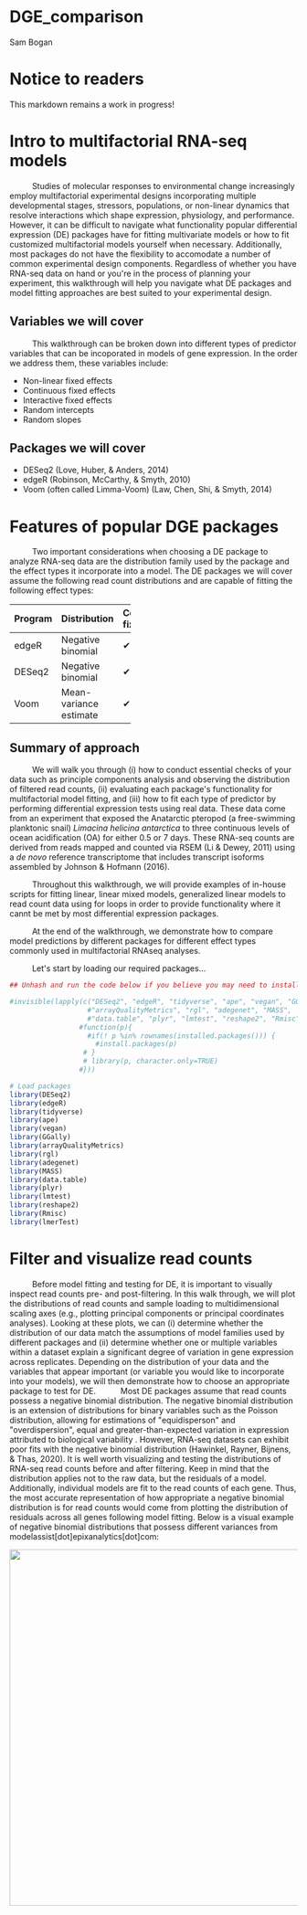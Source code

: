 DGE\_comparison
================
Sam Bogan

# Notice to readers

This markdown remains a work in progress!

# Intro to multifactorial RNA-seq models

          Studies of molecular responses to environmental change increasingly employ multifactorial experimental designs incorporating multiple developmental stages, stressors, populations, or non-linear dynamics that resolve interactions which shape expression, physiology, and performance. However, it can be difficult to navigate what functionality popular differential expression (DE) packages have for fitting multivariate models or how to fit customized multifactorial models yourself when necessary. Additionally, most packages do not have the flexibility to accomodate a number of common experimental design components. Regardless of whether you have RNA-seq data on hand or you're in the process of planning your experiment, this walkthrough will help you navigate what DE packages and model fitting approaches are best suited to your experimental design.

## Variables we will cover

          This walkthrough can be broken down into different types of predictor variables that can be incoporated in models of gene expression. In the order we address them, these variables include:

-   Non-linear fixed effects
-   Continuous fixed effects
-   Interactive fixed effects
-   Random intercepts
-   Random slopes

## Packages we will cover

-   DESeq2 (Love, Huber, & Anders, 2014)
-   edgeR (Robinson, McCarthy, & Smyth, 2010)
-   Voom (often called Limma-Voom) (Law, Chen, Shi, & Smyth, 2014)

# Features of popular DGE packages

          Two important considerations when choosing a DE package to analyze RNA-seq data are the distribution family used by the package and the effect types it incorporate into a model. The DE packages we will cover assume the following read count distributions and are capable of fitting the following effect types:

<table style="width:42%;">
<colgroup>
<col width="6%" />
<col width="6%" />
<col width="6%" />
<col width="6%" />
<col width="6%" />
<col width="6%" />
</colgroup>
<thead>
<tr class="header">
<th align="left">Program</th>
<th align="left">Distribution</th>
<th align="left">Continuous fixed eff.</th>
<th align="left">Random intercepts</th>
<th align="left">Random slopes</th>
<th align="left">Interactive eff.</th>
</tr>
</thead>
<tbody>
<tr class="odd">
<td align="left">edgeR</td>
<td align="left">Negative binomial</td>
<td align="left">✔</td>
<td align="left">✖</td>
<td align="left">✖</td>
<td align="left">✔</td>
</tr>
<tr class="even">
<td align="left">DESeq2</td>
<td align="left">Negative binomial</td>
<td align="left">✔</td>
<td align="left">✖</td>
<td align="left">✖</td>
<td align="left">✔</td>
</tr>
<tr class="odd">
<td align="left">Voom</td>
<td align="left">Mean-variance estimate</td>
<td align="left">✔</td>
<td align="left">✔</td>
<td align="left">✖</td>
<td align="left">✔</td>
</tr>
</tbody>
</table>

## Summary of approach

          We will walk you through (i) how to conduct essential checks of your data such as principle components analysis and observing the distribution of filtered read counts, (ii) evaluating each package's functionality for multifactorial model fitting, and (iii) how to fit each type of predictor by performing differential expression tests using real data. These data come from an experiment that exposed the Anatarctic pteropod (a free-swimming planktonic snail) *Limacina helicina antarctica* to three continuous levels of ocean acidification (OA) for either 0.5 or 7 days. These RNA-seq counts are derived from reads mapped and counted via RSEM (Li & Dewey, 2011) using a *de novo* reference transcriptome that includes transcript isoforms assembled by Johnson & Hofmann (2016).

          Throughout this walkthrough, we will provide examples of in-house scripts for fitting linear, linear mixed models, generalized linear models to read count data using for loops in order to provide functionality where it cannt be met by most differential expression packages.

          At the end of the walkthrough, we demonstrate how to compare model predictions by different packages for different effect types commonly used in multifactorial RNAseq analyses.

          Let's start by loading our required packages...

``` r
## Unhash and run the code below if you believe you may need to install the packages loaded below

#invisible(lapply(c("DESeq2", "edgeR", "tidyverse", "ape", "vegan", "GGally",
                   #"arrayQualityMetrics", "rgl", "adegenet", "MASS",
                   #"data.table", "plyr", "lmtest", "reshape2", "Rmisc", "lmerTest"),
                 #function(p){
                   #if(! p %in% rownames(installed.packages())) {
                     #install.packages(p)
                  # }
                  # library(p, character.only=TRUE)
                 #}))

# Load packages
library(DESeq2)
library(edgeR)
library(tidyverse)
library(ape)
library(vegan)
library(GGally)
library(arrayQualityMetrics)
library(rgl)
library(adegenet)
library(MASS)
library(data.table)
library(plyr)
library(lmtest)
library(reshape2)
library(Rmisc)
library(lmerTest)
```

# Filter and visualize read counts

          Before model fitting and testing for DE, it is important to visually inspect read counts pre- and post-filtering. In this walk through, we will plot the distributions of read counts and sample loading to multidimensional scaling axes (e.g., plotting principal components or principal coordinates analyses). Looking at these plots, we can (i) determine whether the distribution of our data match the assumptions of model families used by different packages and (ii) determine whether one or multiple variables within a dataset explain a significant degree of variation in gene expression across replicates. Depending on the distribution of your data and the variables that appear important (or variable you would like to incorporate into your models), we will then demonstrate how to choose an appropriate package to test for DE.
          Most DE packages assume that read counts possess a negative binomial distribution. The negative binomial distribution is an extension of distributions for binary variables such as the Poisson distribution, allowing for estimations of "equidisperson" and "overdispersion", equal and greater-than-expected variation in expression attributed to biological variability . However, RNA-seq datasets can exhibit poor fits with the negative binomial distribution (Hawinkel, Rayner, Bijnens, & Thas, 2020). It is well worth visualizing and testing the distributions of RNA-seq read counts before and after filtering. Keep in mind that the distribution applies not to the raw data, but the residuals of a model. Additionally, individual models are fit to the read counts of each gene. Thus, the most accurate representation of how appropriate a negative binomial distribution is for read counts would come from plotting the distribution of residuals across all genes following model fitting. Below is a visual example of negative binomial distributions that possess different variances from modelassist\[dot\]epixanalytics\[dot\]com:

<img src="images/negbinom.png" width="555" height="40%" style="display: block; margin: auto;" />

          Now let's first plot the distribution of unfiltered reads from our dataset:

``` r
# Read in matrix of RSEM expected read counts
data <- read.delim( "Input_data/GE2_expected_counts_gene.matrix", sep = "\t", header = T, row.names = 1 )

# Peak at data to check that it looks okay
head( data )
```

    ##                   B7a.genes.results B7b.genes.results B7c.genes.results
    ## TR100110|c0_g1_i1              4.00             10.00              3.00
    ## TR101578|c0_g1_i1              0.00              0.00              0.00
    ## TR1047|c0_g1_i1               14.00             19.00             11.00
    ## TR105096|c0_g1_i1             14.00             12.00              9.00
    ## TR107626|c1_g1_i1           4530.93          28139.91          14141.83
    ## TR11301|c0_g1_i1               0.00              0.00              0.00
    ##                   B12a.genes.results B12b.genes.results B12c.genes.results
    ## TR100110|c0_g1_i1               6.00                9.0               8.00
    ## TR101578|c0_g1_i1               0.00                0.0               0.00
    ## TR1047|c0_g1_i1                15.00               14.0               9.00
    ## TR105096|c0_g1_i1              15.00                5.0              10.00
    ## TR107626|c1_g1_i1           80846.09             5649.4           30756.08
    ## TR11301|c0_g1_i1                0.00                0.0               0.00
    ##                   R7a.genes.results R7b.genes.results R7c.genes.results
    ## TR100110|c0_g1_i1              18.0             15.00              6.00
    ## TR101578|c0_g1_i1               0.0              0.00              0.00
    ## TR1047|c0_g1_i1                16.0             16.00             27.00
    ## TR105096|c0_g1_i1              25.0             15.00              6.00
    ## TR107626|c1_g1_i1          137592.5          45299.57          14843.47
    ## TR11301|c0_g1_i1                0.0              0.00              0.00
    ##                   R12a.genes.results R12b.genes.results R12c.genes.results
    ## TR100110|c0_g1_i1              11.00               13.0                  9
    ## TR101578|c0_g1_i1               0.00                0.0                  0
    ## TR1047|c0_g1_i1                23.00               14.0                 11
    ## TR105096|c0_g1_i1              14.00               45.0                 12
    ## TR107626|c1_g1_i1           21210.52           230436.5                  0
    ## TR11301|c0_g1_i1                0.00                0.0                  0
    ##                   Y7a.genes.results Y7b.genes.results Y7c.genes.results
    ## TR100110|c0_g1_i1                 6                 4              12.0
    ## TR101578|c0_g1_i1                 0                 0               0.0
    ## TR1047|c0_g1_i1                  20                 3              18.0
    ## TR105096|c0_g1_i1                 9                 1              13.0
    ## TR107626|c1_g1_i1                 0                 0          112214.6
    ## TR11301|c0_g1_i1                  0                 0               0.0
    ##                   Y12a.genes.results Y12b.genes.results Y12c.genes.results
    ## TR100110|c0_g1_i1              21.00                 12              12.00
    ## TR101578|c0_g1_i1               0.00                  0               0.00
    ## TR1047|c0_g1_i1                25.00                 14               9.00
    ## TR105096|c0_g1_i1              14.00                 19              24.00
    ## TR107626|c1_g1_i1           86243.14             148100           74153.54
    ## TR11301|c0_g1_i1                0.00                  0               0.00

``` r
# Name experimental samples: names correspond to pCO2 treatment (300, 600, 900) + days (12 h2 vs 7 days) + replicate ID
colnames( data ) <- c( "300.7.a", "300.7.b", "300.7.c","300.12.a", "300.12.b", "300.12.c", 
                       "900.7.a", "900.7.b", "900.7.c", "900.12.a", "900.12.b", "900.12.c", 
                       "600.7.a", "600.7.b", "600.7.c", "600.12.a", "600.12.b", "600.12.c")

# Create 'targets' and 'Group dataframe, expressing experimental variables for DEG analysis 
pCO2 <- as.numeric( c( 255, 255, 255, 255, 255, 255,
                       530, 530, 530, 530, 530, 530,
                       918, 918, 918, 918, 918, 918 ) )

treatment <- c( "B", "B", "B", "B", "B", "B",
                "R", "R", "R", "R", "R", "R",
                "Y", "Y", "Y", "Y", "Y", "Y" )

day <- as.numeric( c( 7, 7, 7, .5, .5, .5,
                      7, 7, 7, .5, .5, .5,
                      7, 7, 7, .5, .5, .5 ) )

targets <- data.frame( pCO2, day, treatment )
targets$grouping <- paste( targets$pCO2, targets$day, sep = "." )

Group <- factor( paste( targets$day, targets$pCO2, sep = "_" ) )
cbind( targets, Group = Group )
```

    ##    pCO2 day treatment grouping   Group
    ## 1   255 7.0         B    255.7   7_255
    ## 2   255 7.0         B    255.7   7_255
    ## 3   255 7.0         B    255.7   7_255
    ## 4   255 0.5         B  255.0.5 0.5_255
    ## 5   255 0.5         B  255.0.5 0.5_255
    ## 6   255 0.5         B  255.0.5 0.5_255
    ## 7   530 7.0         R    530.7   7_530
    ## 8   530 7.0         R    530.7   7_530
    ## 9   530 7.0         R    530.7   7_530
    ## 10  530 0.5         R  530.0.5 0.5_530
    ## 11  530 0.5         R  530.0.5 0.5_530
    ## 12  530 0.5         R  530.0.5 0.5_530
    ## 13  918 7.0         Y    918.7   7_918
    ## 14  918 7.0         Y    918.7   7_918
    ## 15  918 7.0         Y    918.7   7_918
    ## 16  918 0.5         Y  918.0.5 0.5_918
    ## 17  918 0.5         Y  918.0.5 0.5_918
    ## 18  918 0.5         Y  918.0.5 0.5_918

``` r
# Data must be rounded to nearest integer in order to be fit for negative binomial distribution
data_input <- round( data )

# Peak at rounded data
head( data_input )
```

    ##                   300.7.a 300.7.b 300.7.c 300.12.a 300.12.b 300.12.c 900.7.a
    ## TR100110|c0_g1_i1       4      10       3        6        9        8      18
    ## TR101578|c0_g1_i1       0       0       0        0        0        0       0
    ## TR1047|c0_g1_i1        14      19      11       15       14        9      16
    ## TR105096|c0_g1_i1      14      12       9       15        5       10      25
    ## TR107626|c1_g1_i1    4531   28140   14142    80846     5649    30756  137592
    ## TR11301|c0_g1_i1        0       0       0        0        0        0       0
    ##                   900.7.b 900.7.c 900.12.a 900.12.b 900.12.c 600.7.a 600.7.b
    ## TR100110|c0_g1_i1      15       6       11       13        9       6       4
    ## TR101578|c0_g1_i1       0       0        0        0        0       0       0
    ## TR1047|c0_g1_i1        16      27       23       14       11      20       3
    ## TR105096|c0_g1_i1      15       6       14       45       12       9       1
    ## TR107626|c1_g1_i1   45300   14843    21211   230436        0       0       0
    ## TR11301|c0_g1_i1        0       0        0        0        0       0       0
    ##                   600.7.c 600.12.a 600.12.b 600.12.c
    ## TR100110|c0_g1_i1      12       21       12       12
    ## TR101578|c0_g1_i1       0        0        0        0
    ## TR1047|c0_g1_i1        18       25       14        9
    ## TR105096|c0_g1_i1      13       14       19       24
    ## TR107626|c1_g1_i1  112215    86243   148100    74154
    ## TR11301|c0_g1_i1        0        0        0        0

``` r
# Plot distribution of unfiltered read counts across all samples 
ggplot( data = data.frame( rowMeans( data_input ) ),
        aes( x = rowMeans.data_input. ) ) +
  geom_histogram( fill = "grey" ) +
  xlim( 0, 500 ) +
  theme_classic() +
  labs( title = "Distribution of unfiltered reads" ) +
  labs( y = "Density", x = "Raw read counts", title = "Read count distribution: untransformed, unnormalized, unfiltered" )
```

![](DGE_comparison_files/figure-markdown_github/unnamed-chunk-3-1.png)

          Next, let's plot the distribution of filtered reads normalized by library size, expressed as log2 counts per million reads (logCPM):

``` r
# Make a DGEList object for edgeR
y <- DGEList( counts = data_input, remove.zeros = TRUE )

#Let's remove samples with less then 0.5 cpm (this is ~10 counts in the count file) in fewer then 9/12 samples
keep <- rowSums( cpm( y ) > .5 ) >= 9

table( keep )
```

    ## keep
    ## FALSE  TRUE 
    ## 18871 62579

``` r
# Set keep.lib.sizes = F and recalculate library sizes after filtering
y <- y[ keep, keep.lib.sizes = FALSE ]

y <- calcNormFactors( y )

# Calculate logCPM
df_log <- cpm( y, log = TRUE, prior.count = 2 )

# Plot distribution of filtered logCPM values
ggplot( data = data.frame( rowMeans( df_log ) ),
        aes( x = rowMeans.df_log. ) ) +
  geom_histogram( fill = "grey" ) +
  theme_classic() +
  labs( y = "Density", x = "Filtered read counts (logCPM)", 
        title = "Distribution of normalized, filtered read counts" )
```

![](DGE_comparison_files/figure-markdown_github/unnamed-chunk-4-1.png)

          Our raw data appear to follow a strong negative binomial distribution! Later, we will see whether this holds for residuals from fitted negative binomial GLMs.

## MDS plot visualizing experimental factors

          Before analyzing our data, it is essential that we look at the multivariate relationships between our samples based on transcriptome-wide expression levels. Below is example code and output for a principle coordinates analysis (PCOA) plot that visualizes multifactorial RNA-seq replicates according to two predictor variables across major and minor latent variables or PCOA axes. These predictor variables, as discussed above, are *p*CO**<sub>2</sub> and time-in-treatment.

``` r
# Export pcoa loadings
dds.pcoa = pcoa( vegdist( t( df_log <- cpm( y, log = TRUE, prior.count = 2 ) ),
                          method = "euclidean") / 1000 )

# Create df of MDS vector loading
scores <- dds.pcoa$vectors

## Plot pcoa loadings of each sample, groouped by time point and pCO2 treatment

# Calculate % variation explained by each eigenvector
percent <- dds.pcoa$values$Eigenvalues
cumulative_percent_variance <- ( percent / sum( percent ) ) * 100

# Prepare information for pcoa plot, then plot
color <- c( "steelblue1", "tomato1", "goldenrod1")
par( mfrow = c( 1, 1 ) )
plot( scores[ , 1 ], scores[ , 2 ],
      cex=.5, cex.axis=1, cex.lab = 1.25,
      xlab = paste( "PC1, ", round( cumulative_percent_variance[ 1 ], 2 ), "%" ), 
      ylab = paste( "PC2, ", round( cumulative_percent_variance[ 2 ], 2 ), "%" ) )

# Add visual groupings to pcoa plot
ordihull( scores, as.factor(targets$treatment ), 
          border = NULL, lty = 2, lwd = .5, label = F,
          col = color, draw = "polygon", alpha = 100, cex = .5 )

ordispider( scores,as.factor( targets$grouping ),label = F ) # Vectors connecting samples in same pCO2 x time group

ordilabel( scores, cex = 0.5) # Label sample IDs
```

![](DGE_comparison_files/figure-markdown_github/unnamed-chunk-5-1.png)

``` r
logCPM.pca <- prcomp( t ( df_log ) )
logCPM.pca.proportionvariances <- ( ( logCPM.pca$sdev ^ 2 ) / ( sum( logCPM.pca$sdev ^ 2 ) ) ) * 100


## Do treatment groups fully segregate? Wrap samples by pCO2 x time, not just pCO2
# Replot using logCPM.pca
plot( logCPM.pca$x, type = "n", main = NA, xlab = paste( "PC1, ", round( logCPM.pca.proportionvariances[ 1 ], 2 ), "%" ), ylab = paste( "PC2, ", round( logCPM.pca.proportionvariances[ 2 ], 2 ), "%" ) )

points( logCPM.pca$x, col = "black", pch = 16, cex = 1 )
colors2 <- c( "steelblue1", "dodgerblue2", "tomato1", "coral", "goldenrod1", "goldenrod3" )

ordihull( logCPM.pca$x, targets$grouping, 
          border = NULL, lty = 2, lwd = .5, 
          col = colors2, draw = "polygon", 
          alpha = 75,cex = .5, label = T )
```

![](DGE_comparison_files/figure-markdown_github/unnamed-chunk-5-2.png)

          From this PCOA, we can see that treatment and time both influence multivariate gene expression across the RNA-seq samples. By and large, samples also cluster according to these two predictors in a manner consistent with what we would expect from our experimental design. After conducting QC analyses and plots of the read count data, it is time to begin model fitting and testing for differential expression.

# Non-linear effects

          Gene expression traits can exhibit non-linear performance curves across a continuous variable much like other physiological traits. Studies that incorporate more than two levels of a continuous predictor provide an opportunity to test for non-linear effects on gene expression. Similar to performance traits such as growth or metabolic rates, gene expression can be modelled across an continuous variable by fitting non-linear 'performance curves' to read count data. Rivera *et al.* 2021 recently discussed the benefits of fitting non-linear reaction norms to gene expression data in order to better model acclimation by tolerant and sensitive genotypes to an environmental stressor. In a conceptual figure of theirs, shown below, they depict non-linear variation in expression before, during, and after exposure to a stressor for four reaction norm phenotypes: (i) a tolerant conspecfic that frontloads (e.g., constitutively upregulates) stress-induced transcripts, (ii) a tolerant conspecific that exhibits reduced overall expression of stress-responsive transcripts, (iii) a sensitive conspecific that upregulates inducible transcripts and cannot recover post-stress, and (iv) a resilient conspecific that mounts a transcriptional stress response followed by recovery and downregulation (Rivera et al., 2021).

<img src="images/Rivera_etal_fig.png" width="2274" height="40%" style="display: block; margin: auto;" /> From Rivera *et al.* 2021 - "Transcriptomic resilience and timing. (a) Gene expression reaction norms of four strategies during recovery after a stressor. We use triangles again for patterns that may confer tolerance and circles for patterns associated with stress sensitivity. While all triangle paths show a return to baseline (resilience) the pink (frontloading) and yellow (dampening) are also depicting differences in baseline and plasticity and are therefore labelled differently. (b) Adapted from the rolling ball analogy commonly used for ecological resilience and depicted in Hodgson et al. (2015). Each ball represents a gene showing a color-matched expression pattern in (a). Landscapes represent expression possibilities during a stress event. In the absence of stress, the ball will settle in a trough, representing baseline expression levels. Elasticity (rate of return to the baseline) is represented by the size of the arrow (i.e., larger arrows have faster rates of return). Pink dotted line is the expression landscape for the frontloaded ball. (c) Using Torres et al. (2016) loops through disease space as an alternative framework of an organism's path through stress response and recovery. The colour gradient represents the resulting phenotype for a given path through stress and recovery space, though x-and y-axis can denote any two parameters that are correlated but with a time lag."

          Non-linear reaction norms can be modelled across time, such as Rivera *et al.* have presented, or across multiple levels of an abiotic variable such as temperature, pH, etc in order to fit a performance curve. Performance curves are a fundamental tool in ecological physiology, and enable more robust hypothesis testing in RNA-seq studies of environmental acclimation. For example, testing for variation in the shape of gene expression performance curves between early and longterm exposure timepoints can provide critical information about the role of gene expression in acclimation. Below we outline how to fit and test for non-linear gene expression performance curves in multifactorial RNA-seq experiments using examples in edgeR, DESeq2, and in-house code.
          One of the simplest non-linear relationships that can be fitted to the expression of a transcript across an continuous variable is a second-order polynomial, otherwise known as a quadratic function, which can be expressed as *y*<sub>*i*</sub> = *μ* + *β*<sub>1</sub>*x*<sup>2</sup> + *β*<sub>2</sub>*x* where *y* is the abundance of a given transcript (*i*), *μ* is the intercept, and *y* is the continuous variable. For the parabola generated by fitting a second-order polynomial, *β*<sub>1</sub> &gt; 0 opens the parabola upwards while *β*<sub>1</sub> &lt; 0 opens the parabola downwards. The vertex of the parabola is controlled by *β*<sub>2</sub> such that when *β*<sub>1</sub> is negative, greater *β*<sub>2</sub> values result in the vertex falling at higher values of *x*.
          Quadratic polynomials applied to phenotypic performance curves commonly possess negative *β*<sub>1</sub> values with positive *β*<sub>2</sub> values: a downard-opening parabola with a positive vertex. However, quadtratic curves fitted to gene expression data can take on a variety of postiive or negative forms similar to exponential curves, saturating curves, and parabolas. For instance, the expression of a gene may peak an intermediate level of an environmental level before crashing or it may exponentially decline across that variable. Such trends may better model changes in the transcription of a gene compared to a linear model. To get started, we will fit non-linear second order polynomials before testing for whether model predictions for a given gene are significantly improved by a non-linear linear model.

## Non-linear effects: example in edgeR

          Let's fit a second-order polynomial for the effect of *p*CO**<sub>2</sub> using edgeR. Using differential expression tests, we will then determine whether *p*CO**<sub>2</sub> affected a gene's rate of change in expression and expression maximum by applying differential expression tests to *β*<sub>1</sub> and *β*<sub>2</sub> parameters. By testing for differential expression attributed to intereactions between time and *β*<sub>1</sub> or *β*<sub>2</sub>, we will then test for whether these parameters were significantly different across exposure times such that 0.5 days and 7 days of acclimation to *p*CO**<sub>2</sub> altered the rate of change in expression across *p*CO**<sub>2</sub> (*β*<sub>1</sub>) or the maximum of expression (*β*<sub>2</sub>).

``` r
# Square pCO2 variable
pCO2_2 <- pCO2^2

# Estimate dispersion coefficients
y1 <- estimateDisp( y, robust = TRUE ) # Estimate mean dispersal
```

    ## Design matrix not provided. Switch to the classic mode.

``` r
# Plot tagwise dispersal and impose w/ mean dispersal and trendline
plotBCV( y1 ) 
```

![](DGE_comparison_files/figure-markdown_github/unnamed-chunk-7-1.png)

``` r
# Fit multifactorial design matrix
design_nl <- model.matrix( ~1 + pCO2_2 + pCO2 + pCO2_2:day + pCO2:day ) # Generate multivariate edgeR glm

# Fit quasi-likelihood, neg binom linear regression
nl_fit <- glmQLFit( y1, design_nl ) # Fit multivariate model to counts
plotQLDisp( nl_fit, col.shrunk = "red", col.raw = "black", col.trend = NULL )
```

![](DGE_comparison_files/figure-markdown_github/unnamed-chunk-7-2.png)

``` r
## Test for effect of pCO2 and pCO2^2
nl_pCO2_2 <- glmQLFTest( nl_fit, coef = 2, contrast = NULL, poisson.bound = FALSE ) # Estimate significant DEGs
nl_pCO2 <- glmQLFTest( nl_fit, coef = 3, contrast = NULL, poisson.bound = FALSE ) # Estimate significant DEGs

# Make contrasts
is.de_nl_pCO2 <- decideTestsDGE( nl_pCO2, adjust.method = "fdr", p.value = 0.05 ) 
is.de_nl_pCO2_2 <- decideTestsDGE( nl_pCO2_2, adjust.method = "fdr", p.value = 0.05 )

# Summarize differential expression attributed to pCO2 and pCO2^2
summary( is.de_nl_pCO2 )
```

    ##         pCO2
    ## Down   14166
    ## NotSig 35037
    ## Up     13376

``` r
summary( is.de_nl_pCO2_2 )
```

    ##        pCO2_2
    ## Down    11091
    ## NotSig  39573
    ## Up      11915

          We have just fit our first GLM to our read count data and have tested for differential expression across *p*CO**<sub>2</sub>. At this stage, it is important to output a few diagnostic plots. For example, edgeR has the function 'plotMD()' which, when input with a differential expression test object such as a glmQLFTest, will produce a plot of differential expression log2 fold change values across gene expression level (log2 counts per million or logCPM). logCPM is a major component of gene function and statistical power, and is a useful variable to plot in order to make initial assessments of differential expression results.

``` r
# Plot differential expression due to pCO2 and pCO2^2
plotMD( nl_pCO2 )
```

![](DGE_comparison_files/figure-markdown_github/unnamed-chunk-8-1.png)

``` r
plotMD( nl_pCO2_2 )
```

![](DGE_comparison_files/figure-markdown_github/unnamed-chunk-8-2.png)

``` r
## Test for interactions between time and pCO2 or pCO2^2
nl_pCO2_int <- glmQLFTest( nl_fit, coef = 4, contrast = NULL, poisson.bound = FALSE ) # Estimate significant DEGs
nl_pCO2_2_int <- glmQLFTest( nl_fit, coef = 5, contrast = NULL, poisson.bound = FALSE ) # Estimate significant DEGs

# Make contrasts
is.de_nl_pCO2_int <- decideTestsDGE( nl_pCO2_int, adjust.method = "fdr", p.value = 0.05 ) # Make contrasts
is.de_nl_pCO2_2_int <- decideTestsDGE( nl_pCO2_2_int, adjust.method = "fdr", p.value = 0.05 )

# Summarize differential expression attributed to pCO2 and pCO2^2
summary( is.de_nl_pCO2_int )
```

    ##        pCO2_2:day
    ## Down            2
    ## NotSig      62573
    ## Up              4

``` r
summary( is.de_nl_pCO2_2_int )
```

    ##        pCO2:day
    ## Down        390
    ## NotSig    61918
    ## Up          271

``` r
# Plot differential expression due to pCO2 and pCO2^2
plotMD( nl_pCO2_int )
```

![](DGE_comparison_files/figure-markdown_github/unnamed-chunk-8-3.png)

``` r
plotMD( nl_pCO2_2_int )
```

![](DGE_comparison_files/figure-markdown_github/unnamed-chunk-8-4.png)

          Additionally, we can now output the residuals of our GLMs in order to better test for whether our data fit the assumptions of negative binomial distribution families. If the distribution of residuals from our GLMs are normal, this indicates that our data meet the assumption of the negative binomial distribution. We will use the equation for estimating Pearson residuals:
$$ residual = \\frac{observed - fitted} {\\sqrt{fitted(dispersion\*fitted)}} $$

``` r
# Output observed
y_nl <- nl_fit$counts

# Output fitted
mu_nl <- nl_fit$fitted.values

# Output dispersion or coefficient of variation
phi_nl <- nl_fit$dispersion

# Calculate denominator
v_nl <- mu_nl*(1+phi_nl*mu_nl)

# Calculate Pearson residual
resid.pearson <- (y_nl-mu_nl) / sqrt(v_nl)

# Plot distribution of Pearson residuals
ggplot(data = melt(as.data.frame(resid.pearson)), aes(x = value)) +
  geom_histogram( fill = "grey" ) +
  xlim(-2.5,5.0) +
  theme_classic() +
  labs(title = "Distribution of negative binomial GLM residuals", 
       x = "Pearson residuals", 
       y = "Density")
```

![](DGE_comparison_files/figure-markdown_github/unnamed-chunk-9-1.png)

          Our residuals appear to be normally distributed, indicating that our data fit the negative binomial distribution assumed by the GLM.

## Plotting non-linear effects

          A variety of non-linear patterns may underly the significant effects we've observed above. For example, interactions between the vertex of expression and time may be attributed to variation in expression peaks across convex curves or the rate of decline in an exponentially decreasing curve among other patterns. Below we will assign transcripts exhibiting significant non-linear variation across *p*CO**<sub>2</sub> to different groups based on the values of parameters such as *β*<sub>1</sub> and *β*<sub>2</sub>. Then we will plot the expression of these grouped transcripts across *p*CO**<sub>2</sub> and time to visualize different sources of non-linear variation.

``` r
## Bin transcripts based on (i) whether they have a significant positive or negative vertex and then (ii) whether they showed significant interactions between beta1 (vertex value) and time.

# Export diff expression data for transcripts with significant DE associated with PCO2^2 parameter
nl_pCO2_2_sig <- topTags(nl_pCO2_2, n = (11091 + 11915), adjust.method = "BH", p.value = 0.05)
nl_pCO2_2_sig_geneids <- row.names(nl_pCO2_2_sig) #Output a list of geneids associated with sig PCO2^2 effect

nl_pCO2_sig <- topTags(nl_pCO2, n = (14166 + 13376), adjust.method = "BH", p.value = 0.05)
nl_pCO2_sig_geneids <- row.names(nl_pCO2_sig) #Output a list of geneids associated with sig PCO2 effect

# Create tabulated dataframe of mean expression across each pCO2 level with metadata for transcript ID and timepoint
logCPM_df <- as.data.frame(df_log)

# Create tabularized df containing all replicates using 'melt' function in reshape2
logCPM_df$geneid <- row.names(logCPM_df)
tab_exp_df <- melt(logCPM_df,
                   id = c("geneid"))

# Add covariate information for time and pCO2
tab_exp_df$pCO2 <- substr(tab_exp_df$variable, 1, 3)
tab_exp_df$time <- as.numeric(substr(tab_exp_df$variable, 5, 5))

# Correct pCO2s to exact values
tab_exp_df$pCO2 <- as.numeric(
  ifelse(tab_exp_df$pCO2 == "300", 255,
         ifelse(tab_exp_df$pCO2 == "900", 930, 
                518)))

# Correct time to exact values
tab_exp_df$time <- as.numeric(
  ifelse(tab_exp_df$time == "1", 0.5, 7))

# Create binary variable in df_all_log for significant non-linear expression
tab_exp_df$pCO2_2_sig <- ifelse(tab_exp_df$geneid %in% nl_pCO2_2_sig_geneids, "Yes", "No")
tab_exp_df$pCO2_sig <- ifelse(tab_exp_df$geneid %in% nl_pCO2_sig_geneids, "Yes", "No")

# Create a binary variable related to up or down-regulation
up_genes <- filter(nl_pCO2_sig$table, logFC > 0)
tab_exp_df$logFC_dir <- ifelse(tab_exp_df$geneid %in% row.names(up_genes), "Up", "Down")

# Add geneid to nl_pCO2_int$coefficients
nl_pCO2_int$coefficients$geneid <- row.names(nl_pCO2_int$coefficients)

# Estimate average logCPM per gene per timepoint
tab_exp_avg <- summarySE(measurevar = "value",
                         groupvars = c("pCO2", "time", "geneid", "pCO2_sig", "pCO2_2_sig", "logFC_dir"),
                         data = tab_exp_df)

# First exploratory plot of non-linear expression grouping by exposure time and direction of differential expression
ggplot(data = filter(tab_exp_avg, pCO2_2_sig == "Yes"), 
       aes(x = pCO2, y = value)) +
  geom_path(alpha = 0.01, size = 0.25, stat = "identity", aes(group = as.factor(geneid))) +
    facet_grid(logFC_dir~time) +
  theme_classic() +
  theme(strip.background = element_blank()) +
  labs(y = "Avg logCPM", title = "Non-linear changes in GE output by edgeR")
```

![](DGE_comparison_files/figure-markdown_github/unnamed-chunk-10-1.png)

          Our plot of gene expression across tens of thousands of transcripts exhibiting significant non-linear changes across *p*CO**<sub>2</sub> appears to include many trends that appear... well, linear. This is a pervasive issue in modeling non-linear regressions, and one potential pitfall of using outputs from packages such as edgeR or DESeq2 alone in testing for non-linear effects. The FDR-adjusted *p*-values we have used determine significance of non-linear effects essentially tell us the probability that a parameter value equal to or greater to what we have fitted could be generated given a random distribution of read counts. The *p*-value is not a representation of the strength of a non-linear effect relative to a linear effect. Numerous genes that nominally show significant non-linear effects of *p*CO**<sub>2</sub> may be only weakly affected, and a linear effect may in fact be more probable than a non-linear one despite what our p-values tell us. Instead of asking "for what genes may there be significant, non-linear effects of *p*CO**<sub>2</sub>?", we should ask "for what genes *should* we test for significant, non-linear effects?".
          One of the best ways to determine whether a non-linear model is appropriate for a transcript is to determine whether it is more probable that its expression is linear or non-linear relative to a continuous predictor. We can calculate this relative probability using a likelihood ratio test (LRT). In the code chunk below, we will fit linear and 2nd order non-linear models to the expression of each gene before applying LRTs to each transcript. We will then further filter our edgeR dataset based on (i) significant differential expression attributed to non-linear effects and (ii) a significant LRT ratio supporting non-linear effects. Then, we will replot the expression levels of this re-filtered set. The code below fits gaussian linear models to log2-transformed CPM values, but can be adjusted to fit negative binomial GLMs to untransformed CPM similar to edgeR and DESeq2 by setting using the MASS package to set 'family = negative\_binomial(theta = *θ*)' where *θ* = the dispersion estimate or biological coefficient of variation for a given transcript.

``` r
## Using dlply, fit linear and non-linear models to each gene
# Create pCO2^2 variable in df_all_log
tab_exp_df$pCO2_2 <- tab_exp_df$pCO2^2

# Filter tabularized logCPM df for read depth of logCPM >= 0.5 in > 75% of samples


# Fit linear models - should take about 4 minutes
lms <- dlply(tab_exp_df, c("geneid"), function(df) 
lm(value ~ pCO2 + time + pCO2:time, data = df))

# Fit non-linear models - should take about 2 minutes
nlms <- dlply(tab_exp_df, c("geneid"), function(df) 
lm(value ~ pCO2 + pCO2_2 + time + pCO2:time + pCO2_2:time, data = df))

# Output nlm coefficients into dataframe
nlms_coeff <- ldply(nlms, coef)
head(nlms_coeff)
```

    ##              geneid (Intercept)          pCO2        pCO2_2        time
    ## 1 TR107626|c1_g1_i1   1.9361224  3.995760e-02 -3.819357e-05  3.39371568
    ## 2 TR141909|c0_g1_i1   2.5171022 -2.413737e-03  1.468135e-06 -0.18785174
    ## 3 TR141946|c0_g1_i1  -1.0829071  2.491456e-03 -3.180644e-06 -0.27604730
    ## 4 TR141946|c0_g1_i2   0.6669886  5.415472e-03 -3.724832e-06  0.11726202
    ## 5 TR141951|c0_g1_i1   2.0588461 -7.240810e-04  1.457408e-06  0.01615581
    ## 6 TR141972|c0_g1_i1   0.3458156 -5.983124e-05 -5.072419e-06  0.16036294
    ##       pCO2:time   pCO2_2:time
    ## 1 -0.0180847725  1.627584e-05
    ## 2  0.0007717623 -5.931927e-07
    ## 3  0.0008763072 -5.730126e-07
    ## 4 -0.0006632481  5.727356e-07
    ## 5  0.0000993039 -1.247330e-07
    ## 6 -0.0001885367  3.957829e-07

``` r
## Apply LRTs to lm's and nlm's for each transcript - should take about 2 minutes
lrts <- list() # Create list to add LRT results to

for (i in 1:length(lms)) {
 lrts[[i]] <- lrtest(lms[[i]], nlms[[i]]) # Apply LRTs with for loop
}

## Filter lrt results for transcripts with significantly higher likelihoods of nl model
lrt_dfs <- list()

# Turn list of LRT outputs into list of dataframes containing output info
for (i in 1:length(lrts)) {
 lrt_dfs[[i]] <- data.frame(lrts[i])
}

# Create singular dataframe with geneids and model outputs for chi-squared and LRT p-value
lrt_coeff_df  <- na.omit(bind_rows(lrt_dfs, .id = "column_label")) # na.omit removes first row of each df, which lacks these data

# Add geneid based on element number from original list of LRT outputs
lrt_coeff_df <- merge(lrt_coeff_df,
                      data.frame(geneid = names(nlms),
                                 column_label = as.character(seq(length(nlms)))),
                      by = "column_label")

# Apply FDR adjustment to LRT p-values before filtering for sig non-linear effects
lrt_coeff_df$FDR <- p.adjust(lrt_coeff_df$Pr..Chisq., method = "fdr")

# Filter LRT results for sig FDR coeff... produces 162 genes
lrt_filt <- filter(lrt_coeff_df, FDR < 0.05)

## Plot sig nl genes according to LRT, grouped by timepoint and direction of beta 1 coefficient
# Add beta coefficients to logCPM df
pCO2_pos <- filter(nlms_coeff, pCO2 > 0)
pCO2_2_pos <- filter(nlms_coeff, pCO2_2 > 0)

# Bin genes based on positive or negative pCO2 and pCO2^2 betas
tab_exp_avg$pCO2_binom <- ifelse(tab_exp_avg$geneid %in% pCO2_pos$geneid, "Positive", "Negative")
tab_exp_avg$pCO2_2_binom <- ifelse(tab_exp_avg$geneid %in% pCO2_2_pos$geneid, "Concave", "Convex")

# Filter for how many gene id's with significant likelihood of nl effect in LRT
LRT_filt_df <- filter(tab_exp_avg, geneid %in% lrt_filt$geneid)

# Plot
ggplot(data = LRT_filt_df, 
       aes(x = pCO2, y = value)) +
  geom_path(alpha = .25, size = 0.25, stat = "identity", aes(group = as.factor(geneid))) +
    facet_grid(pCO2_2_binom~time) +
  geom_smooth(method = "loess", se = TRUE, span = 1) +
  theme_classic() +
  theme(strip.background = element_blank()) +
  labs(y = "Avg logCPM", title = "Non-linear changes in GE output by LRTs")
```

![](DGE_comparison_files/figure-markdown_github/unnamed-chunk-11-1.png)

``` r
# Count how many gene id's with significant likelihood of nl effect in LRT... 162 genes
nrow(as.data.frame(unique(LRT_filt_df$geneid)))
```

    ## [1] 162

          The above plot, which visualizes the expression of 162 genes identified in LRTs to exhibit significant and high likelihoods of non-linear variation in logCPM across *p*CO**<sub>2</sub>, appears distinct from our first plot of non-linear expression deemed significant by edgeR. The overall trends appear to be more convex or concave, consistent with a second-order polynomial regressions. This speaks to the strength of LRTs in identifying probable, non-linear effects or other multifactorial effects.
          Let's see how many non-linear transcripts identified in LRTs exhibited significant non-linear effects within our edgeR models. To do this, we'll filter down the significant DEGs output by edgeR to include gene id's within our significant LRT output. Then, we'll plot the expression of this filtered set across *p*CO**<sub>2</sub>.

``` r
# Filter down df for gene id's exhibit pCO2 significant effect in edgeR and significant likelihood of nl effect in LRT 
edgeR_LRT_df <- filter(tab_exp_avg, geneid %in% lrt_filt$geneid & pCO2_sig == "Yes" |
                         geneid %in% lrt_filt$geneid & pCO2_2_sig == "Yes")

# Plot 
ggplot(data = edgeR_LRT_df, 
       aes(x = pCO2, y = value)) +
  geom_path(alpha = .25, size = 0.25, stat = "identity", aes(group = as.factor(geneid))) +
  facet_grid(pCO2_2_binom~time) +
  geom_smooth(method = "loess", se = TRUE, span = 1) +
  theme_classic() +
  theme(strip.background = element_blank()) +
  labs(y = "Avg logCPM", title = "Non-linear changes in GE output by edgeR & LRTs")
```

![](DGE_comparison_files/figure-markdown_github/unnamed-chunk-12-1.png)

``` r
# Count how many gene id's exhibit pCO2 significant effect in edgeR and significant likelihood of nl effect in LRT... 89 genes
nrow(as.data.frame(unique(edgeR_LRT_df$geneid)))
```

    ## [1] 89

        89 genes exhibited a significant effect of *p*CO**<sub>2</sub> or *p*CO**<sub>2</sub>^2 and a high likelihood of a non-linear as identified by an LRT. This number is substantially lower than the tens of thousands of genes identified by edgeR alone and the 162 identified via LRT. Additionally, there only appears to be partial overlap between edgeR and LRTs, speaking to the difference in the information you can extract from a significant effect identified in a generalized linear model (e.g., edgeR) vs. likelihood-based appraoches such as an LRT. Because these two tests provide distinct and valuable information, the most robust estimate of we have laid out for non-linear effects of *p*CO**<sub>2</sub> on gene expression comes from filtering for significant DEGs in edgeR *and* significant LRTs.
        What combination of approaches are most informative ultimately depends on your experimental design and the question you are addressing. For example, we can explore an additional question that our previous graphs did not touch on: how does gene expression vary between exposure times for genes exhibiting significant interactions between *p*CO**<sub>2</sub>^2 and time? Let's produce an exploratory plot of non-linear expression across 0.5 and 7 days of exposure for such genes identified using edgeR alone.

``` r
# Export diff expression data for transcripts with significant DE associated with interaction between PCO2^2 and time
nl_pCO2_2_int_sig <- topTags(nl_pCO2_2_int, n = (390 + 271), adjust.method = "BH",p.value = 0.05)
nl_pCO2_2_int_sig_geneids <- row.names(nl_pCO2_2_int_sig) #Output a list of geneids associated with sig PCO2^2 x time interaction

# Filter down df for gene id's exhibit pCO2 significant effect in edgeR and significant likelihood of nl effect in LRT 
edgeR_interaction_df <- filter(tab_exp_avg, geneid %in% nl_pCO2_2_int_sig_geneids )
edgeR_interaction_df$gene_id_time <- paste(edgeR_interaction_df$geneid,
                                           edgeR_interaction_df$time,
                                           sep = "_")

# Average logCPM across different groups according to pCO2^2 estimate and time
edgeR_interaction_avg <- summarySE(measurevar = "value",
                                   groupvars = c("time", "pCO2", "pCO2_2_binom"),
                                                 data = edgeR_interaction_df)

# Plot 
ggplot(data = edgeR_interaction_avg, 
       aes(x = pCO2, y = value, color = as.factor(time), group = as.factor(time))) +
  geom_path(stat = "identity") +
  geom_errorbar(aes(ymin = value - se, ymax = value + se), width = 0) +
  geom_point() +
  facet_wrap(~pCO2_2_binom) +
  theme_classic() +
  theme(strip.background = element_blank()) +
  labs(y = "logCPM", color = "Time (days)", title = "Interactions between pCO2^2 and exposure time")
```

![](DGE_comparison_files/figure-markdown_github/unnamed-chunk-13-1.png)

        After visualizing variation in expression across *p*CO**<sub>2</sub> for genes identified in edgeR to be affected by interactions between *p*CO**<sub>2</sub>^2 and exposure time, we can see interesting changes in gene expression curves across time. For example, genes that exhibited a convex expression curve at 0.5 days of exposure generally modified their curve such that their expression became postiviely exponential relative to *p*CO**<sub>2</sub>. One potenetial explanation for this change is that the upregulation of some genes under intermediate *p*CO**<sub>2</sub> was reudced following acclimation, while less acclimation may have occurred at the higher *p*CO**<sub>2</sub> level after 7 days. Genes with a concave expression curves across *p*CO**<sub>2</sub> at 0.5 days of exposure exhibited a marked decrease in expression as the experiment progressed, regardless of *p*CO**<sub>2</sub> level. Thus, the interaction between *p*CO**<sub>2</sub>^2 and time may affect 'convex' and 'concave' genes in entirely different ways, underscorign the importance of partitioning or binning your data by parameters such as *p*CO**<sub>2</sub>^2. Exploring your data in this way is important for understanding interactive effects in RNA-seq analyses, regardless of whether or not you are fittting non-linear or linear continuous effects. Below we discuss further considerations for modeling interactions between linear continuous predictors.

# Interactive effects

        Interactive effects shaping gene expression are common in nature and are becoming increasingly prevalent in models of gene expression derived from experimental studies. Below, we outline methods for fitting intereactive effects using categorical and continuous variables in models of expression. We provide examples in edgeR, DESeq2, and Voom before comparing correlations between these programs' fold change (logFC) predictions and test statistics.

## Interactive effects: edgeR

``` r
# Fit multifactoria design matrix
design_multi <- model.matrix( ~1 + pCO2 + pCO2:day ) #Generate multivariate edgeR glm

# Ensure that design matrix looks correct
colnames( design_multi )
```

    ## [1] "(Intercept)" "pCO2"        "pCO2:day"

``` r
# Fit quasi-likelihood, neg binom linear regression
multi_fit <- glmQLFit( y1, design_multi ) # Fit multivariate model to counts
plotQLDisp( multi_fit, col.shrunk = "red", col.raw = "black", col.trend = NULL )
```

![](DGE_comparison_files/figure-markdown_github/unnamed-chunk-14-1.png)

``` r
# Test for effect of pCO2
tr_pCO2 <- glmQLFTest( multi_fit, coef = 2, contrast = NULL, poisson.bound = FALSE ) # Estimate significant DEGs

is.de_tr_pCO2 <- decideTestsDGE( tr_pCO2, adjust.method = "fdr", p.value = 0.05 ) # Make contrasts

summary( is.de_tr_pCO2 )
```

    ##         pCO2
    ## Down       0
    ## NotSig 62579
    ## Up         0

``` r
plotMD( tr_pCO2 )

# Interaction
tr_int <- glmQLFTest( multi_fit, coef = 2, poisson.bound = FALSE ) # Estimate significant DEGs

is.de_int <- decideTestsDGE( tr_int, adjust.method = "fdr", p.value = 0.05 ) # Make contrasts

summary( is.de_int )
```

    ##         pCO2
    ## Down       0
    ## NotSig 62579
    ## Up         0

``` r
plotMD( tr_int )
```

![](DGE_comparison_files/figure-markdown_github/unnamed-chunk-14-2.png)

``` r
# Check residuals
edgeR_res <- residuals( multi_fit, type = "pearson" )
head( edgeR_res )
```

    ## NULL

## Interactive effects: limma-voom

``` r
# Perform voom transformation
voom <- voom( y, design_multi, plot = T )
```

![](DGE_comparison_files/figure-markdown_github/unnamed-chunk-15-1.png)

``` r
# Fit using voom
lm_voom_fit <- lmFit( voom, design_multi )

# Create a contrast across continuous pCO2 variable
cont_pCO2 <- contrasts.fit( lm_voom_fit, coef = "pCO2" )

# Create a contrast across interaction etween continuous pCO2 and time variables
cont_pCO2_day <- contrasts.fit( lm_voom_fit, coef = "pCO2:day" )

# Perform empirical Bayes smoothing of standard errors
lm_voom_fit <- eBayes( lm_voom_fit )

# Output test statistics
pCO2_results <- topTable( lm_voom_fit, coef = "pCO2", adjust.method="fdr", n = Inf )
pCO2_day_results <- topTable( lm_voom_fit, coef = "pCO2:day", adjust.method="fdr", n = Inf )

# How many DEG are associated with pCO2 and pCO2:day?
length( which( pCO2_results$adj.P.Val < 0.05 & abs( pCO2_results$logFC ) > ( 4 / 600 ) ) ) # number of DE genes = 7091
```

    ## [1] 0

``` r
length( which( pCO2_results$adj.P.Val < 0.05  ) ) # number of DE genes
```

    ## [1] 0

``` r
length( which( pCO2_day_results$adj.P.Val < 0.05 & 
                 abs( pCO2_day_results$logFC ) > ( 4 / 600 ) ) ) # number of DE genes = 7091
```

    ## [1] 0

``` r
length( which( pCO2_day_results$adj.P.Val < 0.05  ) ) # number of DE genes
```

    ## [1] 1628

## Interactive effects: DESeq2

As such, the DESeq2 code below only fits the interaction term to the read count data.

    ## Removing 1761 rows with all zero counts

    ## keep_g
    ## FALSE  TRUE 
    ## 20632 62579

    ##    pCO2 day treatment grouping
    ## 1   255 7.0         B    255.7
    ## 2   255 7.0         B    255.7
    ## 3   255 7.0         B    255.7
    ## 4   255 0.5         B  255.0.5
    ## 5   255 0.5         B  255.0.5
    ## 6   255 0.5         B  255.0.5
    ## 7   530 7.0         R    530.7
    ## 8   530 7.0         R    530.7
    ## 9   530 7.0         R    530.7
    ## 10  530 0.5         R  530.0.5
    ## 11  530 0.5         R  530.0.5
    ## 12  530 0.5         R  530.0.5
    ## 13  918 7.0         Y    918.7
    ## 14  918 7.0         Y    918.7
    ## 15  918 7.0         Y    918.7
    ## 16  918 0.5         Y  918.0.5
    ## 17  918 0.5         Y  918.0.5
    ## 18  918 0.5         Y  918.0.5

    ## converting counts to integer mode

    ##   the design formula contains one or more numeric variables with integer values,
    ##   specifying a model with increasing fold change for higher values.
    ##   did you mean for this to be a factor? if so, first convert
    ##   this variable to a factor using the factor() function

    ##   the design formula contains one or more numeric variables that have mean or
    ##   standard deviation larger than 5 (an arbitrary threshold to trigger this message).
    ##   it is generally a good idea to center and scale numeric variables in the design
    ##   to improve GLM convergence.

    ## estimating size factors

    ## estimating dispersions

    ## gene-wise dispersion estimates

    ## mean-dispersion relationship

    ## final dispersion estimates

    ## fitting model and testing

# Random Intercepts: example in voom

We will skip edgeR and DESeq2 since they cannot fit random effects.

        Random intercepts (often referred to as random effects) can be an essential component of estimating differential expression in experiments that incorporate non-independent observations (e.g., repeated measures and nested designs: individuals within populations or families) or randomly sampled groups. Most differential expression packages do not possess functionality for fitting random intercepts, extending GLMs to generalized linear mixed models or GLMMs, but voom does! Additional packages that we don't cover here also possess random intercept functionality, including dream (Hoffman & Roussos, 2021) and [glmmSeq](https://cran.r-project.org/web/packages/glmmSeq/index.html).
        Below is an example of how to fit a random intercept associated with the time variable of our dataset:

``` r
# Fit multifactoria design matrix
design_rand <- model.matrix( ~1 + pCO2 + ( 1 | day ) ) #Generate multivariate edgeR glm

# Perform voom transformation
voom_rand <- voom( y, design_rand, plot = T )
```

    ## Coefficients not estimable: 1 | dayTRUE

![](DGE_comparison_files/figure-markdown_github/unnamed-chunk-17-1.png)

``` r
# Fit using voom
lm_voom_fit_rand <- lmFit( voom_rand, design_rand )
```

    ## Coefficients not estimable: 1 | dayTRUE

``` r
# Create a contrast across continuous pCO2 variable
cont_rand_day <- contrasts.fit( lm_voom_fit_rand, coef = "pCO2" )

# Perform empirical Bayes smoothing of standard errors
lm_voom_fit_rand <- eBayes( lm_voom_fit_rand )

# Output test statistics
rand_results <- topTable( lm_voom_fit_rand, coef = "pCO2", adjust.method = "fdr", n = Inf )

# How many DEG are associated with pCO2 and pCO2:day?
length( which( rand_results$adj.P.Val < 0.05 & abs( rand_results$logFC ) > ( 4 / 600 ) ) ) # number of DE genes = 7091
```

    ## [1] 3

``` r
length( which( rand_results$adj.P.Val < 0.05  ) ) # number of DE genes
```

    ## [1] 3

``` r
length( which( rand_results$adj.P.Val < 0.05 & 
                 abs( rand_results$logFC ) > ( 4 / 600 ) ) ) # number of DE genes = 7091
```

    ## [1] 3

``` r
length( which( rand_results$adj.P.Val < 0.05  ) ) # number of DE genes
```

    ## [1] 3

# Random slopes

        Distinct from the random intercept, testing for variation in gene expression attributed to a random slope effect asks "Within a set of groups, does the reaction norm of gene expression across a continuous predictor randomly by group?". This question is relavent to experimental designs testing for differences in the plasticity of gene expression across randomly-selected demographics such as genotypes or families. For these kinds of groups, modelling an interaction between the continuous predictor and a categorical effecat representing different groups would be inappropriate, as the use of a categorical effect should be reserved for groups-of-interest specific selected in an experiment (e.g., different sexes, populations inhabiting distinct environments, etc.). To our knowledge however, there is no well-documented differential expression package that enables the fitting of random slopes. Below we detail a custom script for fitting gaussian linear mixed models using lme4 and negative binomial GLMs to read count data. For practical purposes, we will treat exposure time as a random variable even though timepoints were not randomly selected in the experiment that produced our data and apply. We will also apply linear mixed models using lmer, which is computationally intensive. The models fitted below are input with a highly filtered and reduced set of read count data.

``` r
## For practical purposes, reduce size of input data in order to run lmer in for loop without using up memory
# Re-filter data
keep_red <- rowSums( cpm( y ) > 3 & cpm( y ) < 10 ) >= 12

# Apply read filter to tab_exp_df
tab_exp_df_filt <- filter(tab_exp_df, geneid %in% 
                            row.names(filter(as.data.frame(keep_red), keep_red == TRUE)))

# Using dlply, fit linear mixed model to tabularized df of log2-transformed CPM values for each transcript... should take 15 minutes w/ 7 cores
tab_exp_df_filt$time <- as.factor(tab_exp_df_filt$time)
rs_lmes <- dlply(tab_exp_df_filt, c("geneid"), function(df) 
lmer(value ~ pCO2 + (pCO2 | time), data = df))

# Output rs_lme coefficients into dataframe
## Filter lrt results for transcripts with significantly higher likelihoods of nl model
rs_lme_dfs <- list()

# Turn list of lmer outputs into list of dataframes containing output info
for (name in names(rs_lmes)) {
 rs_lme_dfs[[name]] <- coef(rs_lmes[[name]])$time
}

# Output F and p-values from anova's of lmer models
rs_lme_aovs <- list()

for (name in names(rs_lmes)) {
 rs_lme_aovs[[name]] <- as.data.frame(anova(rs_lmes[[name]]))
}

# Create singular dataframe containing geneid's, time points, and their random pCO2 slopes
rs_lme_coef_df  <- na.omit(bind_rows(rs_lme_dfs, .id = "column_label"))
rs_lme_coef_df$time <- ifelse(grepl("0.5", row.names(rs_lme_coef_df)), "0.5", "7")

# Create binary variable for sign of pCO2 slope
rs_lme_coef_df$Sign <- ifelse(rs_lme_coef_df$pCO2 > 0, "Positive", "Negative")

# Create singular dataframe containing geneid's, F-values, and p values from anova's of lmer models
rs_lme_aov_df  <- na.omit(bind_rows(rs_lme_aovs, .id = "column_label"))

# Adjust aov p-values using FDR and filter results for significant effects of pCO2
rs_lme_aov_df$FDR <- p.adjust(rs_lme_aov_df$`Pr(>F)`, method = "fdr")
sig_lme_list <- filter(rs_lme_aov_df, FDR < 0.05)

# Plot random slopes grouped by timepoint
ggplot(data = filter(rs_lme_coef_df, column_label %in% sig_lme_list$column_label),
       aes(x = as.numeric(time), y = pCO2, group = column_label)) +
  geom_path(alpha = 0.1, size = .5) +
  theme_classic() +
  labs(y = "pCO2 effect (logCPM/uatm)", x = "Exposure time (days)", 
       title = "Random slopes of DE genes across time")
```

![](DGE_comparison_files/figure-markdown_github/unnamed-chunk-18-1.png)

# Comparing test statistics

        Differential expression packages can make dramatically different predictions for both the fold-change and probability of differential expression. If you find yourself deciding between different packages or wanting to compare how conservative different approaches are, it helps to run regressions of model predictions by different packages. Below we apply the ggpairs() function from GGAlly to plot a correlation matrix of logFC values and negative log-transformed p-values from edgeR, DESeq2, and voom:

``` r
# Merge logFC and pval data from each program
voom_edgeR_deseq_int_comp <- merge( 
  merge(
    data.frame( geneid = row.names( pCO2_day_results ),
                voom_logFC = pCO2_day_results$logFC,
                voom_pval = pCO2_day_results$P.Value ),
    data.frame( geneid = row.names( tr_int$table ),
                edgeR_logFC = -( tr_int$table$logFC ), #negate logFC because of syntax differences
                edgeR_pval = tr_int$table$PValue ), 
    by = "geneid" ),
  data.frame( geneid = row.names( DESeq2_int_results ),
              DESeq2_logFC = DESeq2_int_results$log2FoldChange,
              DESeq2_pval = DESeq2_int_results$pvalue ),
  by = "geneid" )

# Create neg log pvalues
voom_edgeR_deseq_int_comp$voom_neglogp <- -log( voom_edgeR_deseq_int_comp$voom_pval )
voom_edgeR_deseq_int_comp$edgeR_neglogp <- -log( voom_edgeR_deseq_int_comp$edgeR_pval )
voom_edgeR_deseq_int_comp$DESeq2_neglogp <- -log( voom_edgeR_deseq_int_comp$DESeq2_pval )

# Correlation matrix of pvalues
pval_pairs <- ggpairs( data = voom_edgeR_deseq_int_comp,
                       columns = c( 8, 9, 10 ),
                       mapping = aes( alpha = 0.001 ) ) +
  labs( title = "Correlation matrix: interaction p-values" )

pval_pairs
```

![](DGE_comparison_files/figure-markdown_github/unnamed-chunk-19-1.png)

``` r
# Create neg log pvalues
voom_edgeR_deseq_int_comp$voom_neglogp <- -log( voom_edgeR_deseq_int_comp$voom_pval )
voom_edgeR_deseq_int_comp$edgeR_neglogp <- -log( voom_edgeR_deseq_int_comp$edgeR_pval )
voom_edgeR_deseq_int_comp$DESeq2_neglogp <- -log( voom_edgeR_deseq_int_comp$DESeq2_pval )

# Correlation matrix of logFC's
logFC_pairs <- ggpairs( data = voom_edgeR_deseq_int_comp,
                       columns = c( 2, 4, 6 ),
                       mapping = aes( alpha = 0.001 ) ) +
  labs( title = "Correlation matrix: interaction logFC's" )

logFC_pairs
```

![](DGE_comparison_files/figure-markdown_github/unnamed-chunk-19-2.png)

``` r
# Correlation of logFC
ggplot( data = voom_edgeR_deseq_int_comp,
        aes( x = voom_logFC, y = edgeR_logFC ) ) +
  geom_hex( bins = 100,
            aes(fill = stat( log( count ) ) ) ) +
  theme_classic() +
  scale_fill_viridis_c() +
  geom_smooth( method = "lm", color = "red", lty = 2 ) +
  labs( title = "Interactions: edgeR vs. limma-voom logFC's", 
        x = "limma-voom logFC",
        y = "edgeR logFC" )
```

![](DGE_comparison_files/figure-markdown_github/unnamed-chunk-19-3.png)

``` r
# Correlations between pvals
ggplot( data = voom_edgeR_deseq_int_comp,
        aes( x = -log( voom_pval ), y = -log( edgeR_pval ) ) ) +
  geom_hex( bins = 100,
            aes(fill = stat( log( count ) ) ) ) +
  theme_classic() +
  scale_fill_viridis_c() +
  geom_smooth( method = "lm", color = "red", lty = 2 ) +
  labs( title = "Interactions: edgeR vs. limma-voom p-values", 
        x = "limma-voom pval",
        y = "edgeR pval" )
```

![](DGE_comparison_files/figure-markdown_github/unnamed-chunk-19-4.png)

``` r
# Correlation of logFC: edgeR vs DESeq2 
ggplot( data = voom_edgeR_deseq_int_comp,
        aes( x = DESeq2_logFC, y = edgeR_logFC ) ) +
  geom_hex( bins = 100,
            aes(fill = stat( log( count ) ) ) ) +
  theme_classic() +
  scale_fill_viridis_c() +
  geom_smooth( method = "lm", color = "red", lty = 2 ) +
  labs( title = "Interactions: edgeR vs. DESeq2 logFC's", 
        x = "DESeq2 logFC",
        y = "edgeR logFC" )
```

![](DGE_comparison_files/figure-markdown_github/unnamed-chunk-19-5.png)

``` r
# Correlation of logFC: edgeR vs DESeq2 
ggplot( data = voom_edgeR_deseq_int_comp,
        aes( x = -log( DESeq2_pval ), y = -log( edgeR_pval ) ) ) +
  geom_hex( bins = 100,
            aes(fill = stat( log( count ) ) ) ) +
  xlim( values = c( 0, 20 ) ) +
  theme_classic() +
  scale_fill_viridis_c() +
  geom_smooth( method = "lm", color = "red", lty = 2 ) +
  labs( title = "Interactions: edgeR vs. DESeq2 p-values", 
        x = "DESeq2 logFC",
        y = "edgeR logFC" )
```

![](DGE_comparison_files/figure-markdown_github/unnamed-chunk-19-6.png)

        This linear mixed model can also be modified and fit to non-log transformed CPM counts as a generalized linear mixed model using a negative binomial distribution, similar to that employed by edgeR and DESeq2. The code chunk below uses our reduced data to produce an example of fitting customized glmm's. Negative binomial model family requires a value for *θ* (e.g., the CV or dispersion of expression per gene). In this case, we will use the function 'glmer.nb()' from lme4, which will automatically estimate *θ* for all models.

``` r
# Reverse log2 transormation by exponentiating
#tab_exp_df_filt$CPM <- 2^tab_exp_df_filt$value

# Scale predictor pCO2 variable to assist with glmer fitting
#tab_exp_df_filt$pCO2_Z <- scale(tab_exp_df_filt$pCO2)

# Merge dispersion estimates with tab_exp_df_filt
#tab_exp_df_filt <- merge(tab_exp_df_filt,
                         #data.frame(geneid = row.names(y1$counts),
                                    #Disp = y1$tagwise.dispersion),
                         #by = "geneid")

# Fit glmmer's with dispersion estimates
#rs_glmms <- dlply(tab_exp_df_filt, c("geneid"), function(df) 
#glmer.nb(CPM ~ pCO2_Z + (pCO2_Z | time) , data = df))
```

Hawinkel, S., Rayner, J. C. W., Bijnens, L., & Thas, O. (2020). Sequence count data are poorly fit by the negative binomial distribution. *PLoS One*, *15*(4), e0224909.

Hoffman, G. E., & Roussos, P. (2021). Dream: Powerful differential expression analysis for repeated measures designs. *Bioinformatics*, *37*(2), 192–201.

Johnson, K. M., & Hofmann, G. E. (2016). A transcriptome resource for the antarctic pteropod limacina helicina antarctica. *Mar. Genomics*, *28*, 25–28.

Law, C. W., Chen, Y., Shi, W., & Smyth, G. K. (2014). Voom: Precision weights unlock linear model analysis tools for RNA-seq read counts. *Genome Biol.*, *15*(2), R29.

Li, B., & Dewey, C. N. (2011). RSEM: Accurate transcript quantification from RNA-Seq data with or without a reference genome. *BMC Bioinformatics*, *12*, 323.

Love, M. I., Huber, W., & Anders, S. (2014). Moderated estimation of fold change and dispersion for RNA-seq data with DESeq2. *Genome Biol.*, *15*(12), 550.

Rivera, H. E., Aichelman, H. E., Fifer, J. E., Kriefall, N. G., Wuitchik, D. M., Wuitchik, S. J. S., & Davies, S. W. (2021). A framework for understanding gene expression plasticity and its influence on stress tolerance. *Mol. Ecol.*, *30*(6), 1381–1397.

Robinson, M. D., McCarthy, D. J., & Smyth, G. K. (2010). EdgeR: A bioconductor package for differential expression analysis of digital gene expression data. *Bioinformatics*, *26*(1), 139–140.
